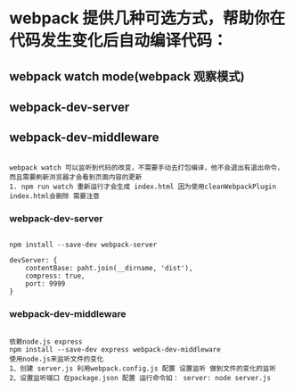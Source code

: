 
# webpack 提供几种可选方式，帮助你在代码发生变化后自动编译代码：

## webpack watch mode(webpack 观察模式)
## webpack-dev-server
## webpack-dev-middleware
```

webpack watch 可以监听到代码的改变，不需要手动去打包编译，他不会退出有退出命令，而且需要刷新浏览器才会看到页面内容的更新
1. npm run watch 重新运行才会生成 index.html 因为使用cleanWebpackPlugin index.html会删除 需要注意

```

### webpack-dev-server

```

npm install --save-dev webpack-server

devServer: {
	contentBase: paht.join(__dirname, 'dist'),
	compress: true,
	port: 9999
}

```

### webpack-dev-middleware

```

依赖node.js express
npm install --save-dev express webpack-dev-middleware
使用node.js来监听文件的变化
1、创建 server.js 利用webpack.config.js 配置 设置监听 做到文件的变化的监听
2、设置监听端口 在package.json 配置 运行命令如： server: node server.js


```